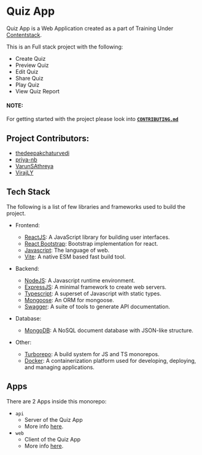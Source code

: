 # Quiz App

Quiz App is a Web Application created as a part of Training Under [Contentstack](https://contentstack.com).

This is an Full stack project with the following:

-   Create Quiz
-   Preview Quiz
-   Edit Quiz
-   Share Quiz
-   Play Quiz
-   View Quiz Report

#### NOTE:

For getting started with the project please look into **[`CONTRIBUTING.md`](./CONTRIBUTING.md)**

## Project Contributors:

-   [thedeepakchaturvedi](https://github.com/thedeepakchaturvedi)
-   [priya-nb](https://github.com/priya-nb)
-   [VarunSAthreya](https://github.com/VarunSAthreya)
-   [VirajLY](https://github.com/VirajLY)

## Tech Stack

The following is a list of few libraries and frameworks used to build the project.

-   Frontend:

    -   [ReactJS](https://reactjs.org): A JavaScript library for building user interfaces.
    -   [React Bootstrap](https://react-bootstrap.github.io/): Bootstrap implementation for react.
    -   [Javascript](https://developer.mozilla.org/en-US/docs/Web/JavaScript): The language of web.
    -   [Vite](https://vitejs.dev/): A native ESM based fast build tool.

-   Backend:

    -   [NodeJS](https://nodejs.org): A Javascript runtime environment.
    -   [ExpressJS](https://expressjs.com): A minimal framework to create web servers.
    -   [Typescript](https://www.typescriptlang.org/): A superset of Javascript with static types.
    -   [Mongoose](https://mongoosejs.com/): An ORM for mongoose.
    -   [Swagger](https://swagger.io/): A suite of tools to generate API documentation.

-   Database:

    -   [MongoDB](https://www.mongodb.com/): A NoSQL document database with JSON-like structure.

-   Other:

    -   [Turborepo](https://turbo.build/repo): A build system for JS and TS monorepos.
    -   [Docker](https://www.docker.com/): A containerization platform used for developing, deploying, and managing applications.

## Apps

There are 2 Apps inside this monorepo:

-   `api`
    -   Server of the Quiz App
    -   More info [here](./apps/api/README.md).
-   `web`
    -   Client of the Quiz App
    -   More info [here](./apps/web/README.md).
